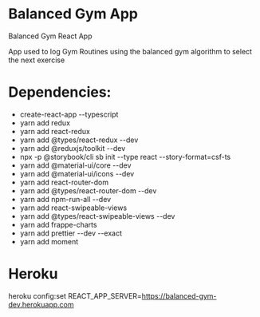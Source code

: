 # Balanced Gym App

Balanced Gym React App

App used to log Gym Routines using the balanced gym algorithm to select the next exercise


# Dependencies:

- create-react-app --typescript
- yarn add redux
- yarn add react-redux
- yarn add @types/react-redux --dev
- yarn add @reduxjs/toolkit --dev
- npx -p @storybook/cli sb init --type react --story-format=csf-ts
- yarn add @material-ui/core --dev
- yarn add @material-ui/icons --dev
- yarn add react-router-dom
- yarn add @types/react-router-dom --dev
- yarn add npm-run-all --dev
- yarn add react-swipeable-views
- yarn add @types/react-swipeable-views --dev
- yarn add frappe-charts
- yarn add prettier --dev --exact
- yarn add moment  

# Heroku

heroku config:set REACT_APP_SERVER=https://balanced-gym-dev.herokuapp.com
